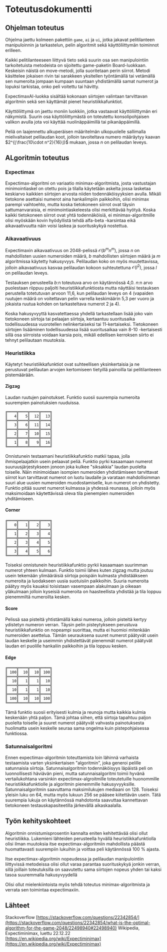 # Toteutusdokumentti

## Ohjelman toteutus

Ohjelma jaettu kolmeen pakettiin `game`, `ai` ja `ui`, jotka jakavat pelitilanteen manipuloinnin ja tarkastelun, pelin algoritmit sekä käyttöliittymän toiminnot erilleen.

Kaikki pelitilanteeseen liittyvä tieto sekä suurin osa sen manipulointiin tarkoitetuista metodeista on sijoitettu game-paketin Board-luokkaan. Keskeisin näistä on move-metodi, jolla suoritetaan perin siirrot. Metodi käsittelee jokaisen rivin tai sarakkeen yksitellen työntämällä tai vetämällä sen numeroita jompaan kumpaan suuntaan yhdistämällä samat numerot ja lopuksi tarkistaa, onko peli voitettu tai hävitty.

ExpectimaxAI-luokka sisältää kokonaan siirtojen valintaan tarvittavan algoritmin sekä sen käyttämät pienet heuristiikkafunktiot.

Käyttöliittymä on jaettu moniin luokkiin, jotka vastaavat käyttöliiittymän eri näkymistä. Suurin osa käyttöliittymästä on toteutettu konsolipohjaisen valikon avulla jota voi käyttää nuolinäppäimillä tai pikanäppäimillä.

Peliä on laajennettu alkuperäisen määritelmän ulkopuolelle sallimalla mielivaltaiset pelilaudan koot, jolloin tavoiteltava numero määräytyy kaavan $2^{⌊\frac{10\cdot n^2}{16}⌋}$ mukaan, jossa $n$ on pelilaudan leveys.

## ALgoritmin toteutus

### Expectimax

Expectimax-algoritmi on variaatio minimax-algoritmista, josta vastustajan minimointiaskel on otettu pois ja tilalla käytetään askelta jossa lasketaa keskiarvo kaikkien siirtojen arvosta niiden todennäköisyyksien avulla. Mikäli tietokone asettaisi numerot aina hankalimpiin paikkoihin, olisi minimax parempi vaihtoehto, mutta koska tietokoneen siirrot ovat täysin sattumanvaraisia, ei minimointiaskeleesta olisi merkittävää hyötyä. Koska kaikki tietokoneen siirrot ovat yhtä todennäköisiä, ei minimax-algoritmille olisi myöskään kovin hyödyllistä tehdä alfa-beta -karsintaa eikä aikavaativuutta näin voisi laskea ja suorituskykyä nostettua.

### Aikavaativuus

Expectimaxin aikavaativuus on 2048-pelissä $\mathcal{O}(b^mn^m)$, jossa $n$ on mahdollisten uusien numeroiden määrä, $b$ mahdollisten siirtojen määrä ja $m$ algoritmissa käytetty hakusyvyys. Pelilaudan koko on myös muutettavissa, jolloin aikavaativuus kasvaa pelilaudan kokoon suhteutettuna $\mathcal{O}(l^2)$, jossa $l$ on pelilaudan leveys.

Testauksen perusteella $b$:n toteutuva arvo on käytännössä 4,0. $n$:n arvo puolestaan riippuu paljolti heuristiikkafunktiosta mutta näyttäisi testauksen perustella totetutuvan arvoon 11,6, kun pelilaudan leveys on 4 (vapaiden ruutujen määrä on voitettavan pelin varrella keskimäärin 5,3 per vuoro ja jokaista ruutua kohden on tarkasteltava numerot 2 ja 4). 

Koska hakusyvyyttä kasvatettaessa yhdellä tarkastellaan lisää joko vain tietokoneen siirtoja tai pelaajan siirtoja, kertaantuu suoritusaika todellisuudessa vuorotellen nelinkertaiseksi tai 11-kertaiseksi. Tietokoneen siirtojen lisääminen todellisuudessa lisää suoritusaikaa vain 8-10 -kertaisesti sillä osa siirroista voidaan karsia pois, mikäli edellisen kerroksen siirto ei tehnyt pelilautaan muutoksia.

### Heuristiikka

Käytetyt heuristiikkafunktiot ovat suhteellisen yksinkertaisia ja ne perustuvat pelilautan arvojen kertomiseen tietyillä painoilla tai pelitilanteeen pistemäärään.

#### Zigzag

Laudan ruutujen painotukset. Funktio suosii suurempia numeroita suurempien painotuksien ruuduissa.
```
╔════╦════╦════╦════╗
║   4║   5║  12║  13║
╠════╬════╬════╬════╣
║   3║   6║  11║  14║
╠════╬════╬════╬════╣
║   2║   7║  10║  15║
╠════╬════╬════╬════╣
║   1║   8║   9║  16║
╚════╩════╩════╩════╝
```
Onnistunein testaamani heuristiikkafunktio matkii tapaa, jolla ihmispelaajatkin usein pelaavat peliä. Funktio pyrki kasaamaan numerot suuruusjärjestykseen jonoon joka kulkee "siksakkia" laudan puolelta toiselle. Näin minimoidaan isompien numeroiden yhdistämiseen tarvittavat siirrot kun tarvittavat numerot on luotu laudalle ja varataan mahdollisimman suuri alue uusien numeroiden muodostamiselle, kun numerot on yhdistetty. Funktio pitää suuret numerot kulmassa ja yhdessä reunassa, jolloin myös maksimoidaan käytettävissä oleva tila pienempien numeroiden yhditämiseen.

#### Corner

```
╔════╦════╦════╦════╗
║   0║   1║   2║   3║
╠════╬════╬════╬════╣
║   1║   2║   3║   4║
╠════╬════╬════╬════╣
║   2║   3║   4║   5║
╠════╬════╬════╬════╣
║   3║   4║   5║   6║
╚════╩════╩════╩════╝
```
Toiseksi onnistunein heuristiikkafunktio pyrkii kasaamaan suurimman numerot yhteen kulmaan. Funktio toimii lähes kuten zigzag mutta joutuu usein tekemään ylimääräisiä siirtoja poispäin kulmasta yhdistääkseen numeroita ja luodakseen uusia suotuisiin paikkoihin. Suuria numeroita päätyy myös kauaksi toisistaan vasempaan alakulmaan ja oikeaan yläkulmaan jolloin kyseisiä numeroita on haasteellista yhdistää ja tila loppuu pienemmiltä numeroilta kesken.

#### Score

Pelissä saa pisteitä yhtistämällä kaksi numeroa, jolloin pisteitä kertyy ydistetyn numeron verran. Täysin pelin pisteytykseen perustuva heuristiikkafunktio on nopeampi suorittaa, mutta ei huomioi mitenkään numeroiden asettelua. Tämän seurauksena suuret numerot päätyvät usein laudan keskelle ja useimmin yhdistettävät pienemmät numerot päätyvät laudan eri puolille hankaliin paikkoihin ja tila loppuu kesken.

#### Edge

```
╔════╦════╦════╦════╗
║ 100║  10║  10║ 100║
╠════╬════╬════╬════╣
║  10║   1║   1║  10║
╠════╬════╬════╬════╣
║  10║   1║   1║  10║
╠════╬════╬════╬════╣
║ 100║  10║  10║ 100║
╚════╩════╩════╩════╝
```
Tämä funktio suosii erityisesti kulmia ja reunoja mutta kaikkia kulmia keskenään yhtä paljon. Tämä johtaa siihen, että siirtoja tapahtuu paljon puolelta toiselle ja suuret numerot päätyvät vahvasta painotuksesta huolimatta usein keskelle seuraa sama ongelma kuin pistepohjaisessa funktiossa.

### Satunnaisalgoritmi

Ennen expectimax-algoritmin toteuttamista loin lähinnä varhaista testaamista varten yksinkertaisen "algoritmin", joka generoi pelille satunnaisia siirtoja. Satunnaisalgoritmin todennäköisyys läpäistä peli on luonnollisesti häviävän pieni, mutta satunnaisalgoritmi toimii hyvänä vertailukohtana varsinkin expectimax-algroitmille toteutetuille huonommille heuristiikkafunktiolle ja algoritmin pienemmille hakusyvyyksille. Satunnaisalgoritmin saavuttama maksimilukujen mediaani on 128. Toiseksi yleisin luku on 64, mutta myös lukuun 256 se pääsee kiitettävän usein. Tätä suurempia lukuja on käytännössä mahdotonta saavuttaa kannettavan tietokoneen testauskapasiteetilla järkevällä aikaskaalalla.

## Työn kehityskohteet
Algoritmin onnistumisprosentin kannalta eniten kehitettävää olisi ollut heuristiikka. Lukemieni lähteiden perusteella hyvällä heuristiikkafunktiolla olisi ilman muutoksia itse expectimax-algoritmiin mahdollista päästä huomattavasti suurempiin lukuihin ja voittaa peli käytännössä 100 % ajasta.

Itse expectimax-algoritmin nopeudessa ja pelilaudan manipulointiin liittyvissä metodeissa olisi ollut varaa parantaa suorituskykyä jonkin verran, sillä joillain toteutuksilla on saavutettu sama siirtojen nopeus yhden tai kaksi tasoa suuremmalla hakusyvyydellä

Olisi ollut mielenkiintoista myös tehdä toteutus minimax-algoritmista ja verrata sen toimintaa expectimaxiin.

## Lähteet

Stackoverflow [https://stackoverflow.com/questions/22342854/](https://stackoverflow.com/questions/22342854/what-is-the-optimal-algorithm-for-the-game-2048/22498940#22498940)
Wikipedia, Expectiminimax, luettu 22.12.22 [https://en.wikipedia.org/wiki/Expectiminimax](https://en.wikipedia.org/wiki/Expectiminimax)